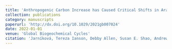 ```yaml
---
title: 'Anthropogenic Carbon Increase has Caused Critical Shifts in Aragonite Saturation Across a Sensitive Coastal System'
collection: publications
category: manuscripts
paperurl: 'http://dx.doi.org/10.1029/2021gb007024' 
date: 2022-01-01
venue: 'Global Biogeochemical Cycles'
citation: 'Jarníková, Tereza Ianson, Debby Allen, Susan E. Shao, Andrew E. Olson, Elise M.. "Anthropogenic Carbon Increase has Caused Critical Shifts in Aragonite Saturation Across a Sensitive Coastal System". Global Biogeochemical Cycles, 2022.'
---
```

